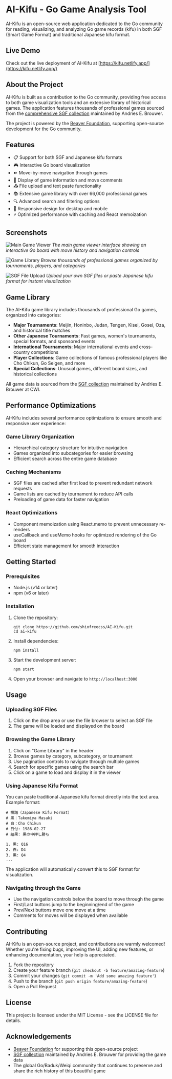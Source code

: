 # AI-Kifu - Go Game Analysis Tool

AI-Kifu is an open-source web application dedicated to the Go community for reading, visualizing, and analyzing Go game records (kifu) in both SGF (Smart Game Format) and traditional Japanese kifu format.

## Live Demo

Check out the live deployment of AI-Kifu at [https://kifu.netlify.app/](https://kifu.netlify.app/)

## About the Project

AI-Kifu is built as a contribution to the Go community, providing free access to both game visualization tools and an extensive library of historical games. The application features thousands of professional games sourced from the [comprehensive SGF collection](https://homepages.cwi.nl/~aeb/go/games/games/) maintained by Andries E. Brouwer.

The project is powered by the [Beaver Foundation](https://beaver.foundation), supporting open-source development for the Go community.

## Features

- 📋 Support for both SGF and Japanese kifu formats
- 🎮 Interactive Go board visualization
- ⏩ Move-by-move navigation through games
- 📝 Display of game information and move comments
- 📤 File upload and text paste functionality
- 📚 Extensive game library with over 66,000 professional games
- 🔍 Advanced search and filtering options
- 📱 Responsive design for desktop and mobile
- ⚡ Optimized performance with caching and React memoization

## Screenshots

![Main Game Viewer](/public/screenshots/game-viewer.png)
*The main game viewer interface showing an interactive Go board with move history and navigation controls*

![Game Library](/public/screenshots/game-library.png)
*Browse thousands of professional games organized by tournaments, players, and categories*

![SGF File Upload](/public/screenshots/file-upload.png)
*Upload your own SGF files or paste Japanese kifu format for instant visualization*

## Game Library

The AI-Kifu game library includes thousands of professional Go games, organized into categories:

- **Major Tournaments**: Meijin, Honinbo, Judan, Tengen, Kisei, Gosei, Oza, and historical title matches
- **Other Japanese Tournaments**: Fast games, women's tournaments, special formats, and sponsored events
- **International Tournaments**: Major international events and cross-country competitions
- **Player Collections**: Game collections of famous professional players like Cho Chikun, Go Seigen, and more
- **Special Collections**: Unusual games, different board sizes, and historical collections

All game data is sourced from the [SGF collection](https://homepages.cwi.nl/~aeb/go/games/games/) maintained by Andries E. Brouwer at CWI.

## Performance Optimizations

AI-Kifu includes several performance optimizations to ensure smooth and responsive user experience:

### Game Library Organization
- Hierarchical category structure for intuitive navigation
- Games organized into subcategories for easier browsing
- Efficient search across the entire game database

### Caching Mechanisms
- SGF files are cached after first load to prevent redundant network requests
- Game lists are cached by tournament to reduce API calls
- Preloading of game data for faster navigation

### React Optimizations
- Component memoization using React.memo to prevent unnecessary re-renders
- useCallback and useMemo hooks for optimized rendering of the Go board
- Efficient state management for smooth interaction

## Getting Started

### Prerequisites

- Node.js (v14 or later)
- npm (v6 or later)

### Installation

1. Clone the repository:
   ```
   git clone https://github.com/shiofreecss/AI-Kifu.git
   cd ai-kifu
   ```

2. Install dependencies:
   ```
   npm install
   ```

3. Start the development server:
   ```
   npm start
   ```

4. Open your browser and navigate to `http://localhost:3000`

## Usage

### Uploading SGF Files

1. Click on the drop area or use the file browser to select an SGF file
2. The game will be loaded and displayed on the board

### Browsing the Game Library

1. Click on "Game Library" in the header
2. Browse games by category, subcategory, or tournament
3. Use pagination controls to navigate through multiple games
4. Search for specific games using the search bar
5. Click on a game to load and display it in the viewer

### Using Japanese Kifu Format

You can paste traditional Japanese kifu format directly into the text area. Example format:

```
# 棋譜（Japanese Kifu Format）
# 黒：Takemiya Masaki
# 白：Cho Chikun
# 日付: 1986-02-27
# 結果: 黒の中押し勝ち

1. 黒: Q16
2. 白: D4
3. 黒: Q4
...
```

The application will automatically convert this to SGF format for visualization.

### Navigating through the Game

- Use the navigation controls below the board to move through the game
- First/Last buttons jump to the beginning/end of the game
- Prev/Next buttons move one move at a time
- Comments for moves will be displayed when available

## Contributing

AI-Kifu is an open-source project, and contributions are warmly welcomed! Whether you're fixing bugs, improving the UI, adding new features, or enhancing documentation, your help is appreciated.

1. Fork the repository
2. Create your feature branch (`git checkout -b feature/amazing-feature`)
3. Commit your changes (`git commit -m 'Add some amazing feature'`)
4. Push to the branch (`git push origin feature/amazing-feature`)
5. Open a Pull Request

## License

This project is licensed under the MIT License - see the LICENSE file for details.

## Acknowledgements

- [Beaver Foundation](https://beaver.foundation) for supporting this open-source project
- [SGF collection](https://homepages.cwi.nl/~aeb/go/games/games/) maintained by Andries E. Brouwer for providing the game data
- The global Go/Baduk/Weiqi community that continues to preserve and share the rich history of this beautiful game
